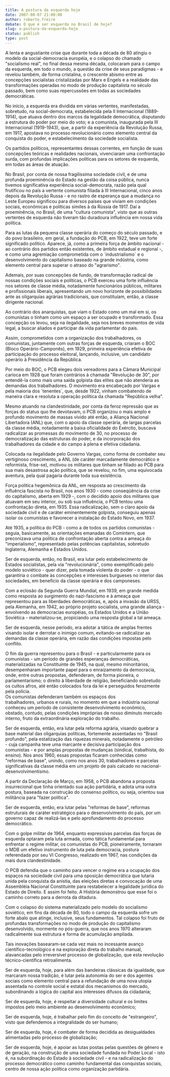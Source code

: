 ```yaml
---
title: A postura da esquerda hoje
date: 2007-08-07 21:00:00
author: roberto.freire
debate: O que é ser esquerda no Brasil de hoje?
slug: a-postura-da-esquerda-hoje
status: publish 
type: post
---
```


  
A lenta e angustiante crise que durante toda a década de 80 atingiu o modelo da social-democracia européia, e o colapso do chamado "socialismo real", no final dessa mesma década, colocaram para o campo da esquerda, em todo o mundo, a questão da crise de seus paradigmas - e revelou também, de forma cristalina, o crescente abismo entre as concepções socialistas cristalizadas por Marx e Engels e a realidade das transformações operadas no modo de produção capitalista no século passado, bem como suas repercussões em todas as sociedades democráticas.  
  
No início, a esquerda era dividida em várias vertentes, manifestadas, sobretudo, na social-democrata, estabelecida pela II Internacional (1889-1914), que atuava dentro dos marcos da legalidade democrática, disputando a estrutura do poder por meio do voto; e a comunista, inaugurada pela III Internacional (1919-1943), que, a partir da experiência da Revolução Russa, em 1917, apostava no processo revolucionário como elemento central da conquista do poder, e estabelecimento da sociedade socialista.  
  
Os partidos políticos, representantes dessas correntes, em função de suas concepções teóricas e realidades nacionais, vivenciaram uma confrontação surda, com profundas implicações políticas para os setores de esquerda, em todas as áreas de atuação.  
  
No Brasil, por conta de nossa fragilíssima sociedade civil, e de uma profunda proeminência do Estado na gestão da coisa pública, nunca tivemos significativa experiência social-democrata, razão pela qual frutificou no país a vertente comunista filiada à III Internacional, cinco anos depois da Revolução Russa - e no rastro de esperança que a mudança no Leste Europeu significou para diversos países que viviam em condições sociais, econômicas e políticas símiles à da Rússia de 1917. Daí a proeminência, no Brasil, de uma "cultura comunista", visto que as outras vertentes de esquerda não tiveram tão duradoura influência em nossa vida política.  
  
Para as lutas da pequena classe operária do começo do século passado, e do povo brasileiro, em geral, a fundação do PCB, em 1922, teve um forte significado político. Aparece, já, como a primeira força de âmbito nacional - ao contrário dos partidos então existentes, de âmbito estadual e regional -, e como uma agremiação comprometida com o ´industrialismo´ e o desenvolvimento do capitalismo baseado na grande indústria, como elemento central para superar o atraso do "agrarismo".  
  
Ademais, por suas concepções de fundo, de transformação radical de nossas condições sociais e políticas, o PCB exerceu uma forte influência nos setores de classe média, notadamente funcionários públicos, militares e profissionais liberais, apresentando um novo horizonte de possibilidades ante as oligarquias agrárias tradicionais, que constituíam, então, a classe dirigente nacional.  
  
Ao contrário dos anarquistas, que viam o Estado como um mal em si, os comunistas o tinham como um espaço a ser ocupado e transformado. Essa concepção os levou, seja na ilegalidade, seja nos breves momentos de vida legal, a buscar aliados e participar da vida parlamentar do país.  
  
Assim, comprometidos com a organização dos trabalhadores, os comunistas, juntamente com outras forças de esquerda, criaram o BOC (Bloco Operário-Camponês), em 1929, primeira experiência efetiva de participação do processo eleitoral, lançando, inclusive, um candidato operário à Presidência da República.  
  
Por meio do BOC, o PCB elegeu dois vereadores para a Câmara Municipal carioca em 1928 que foram contrários à chamada "Revolução de 30", por entendê-la como mais uma saída golpista das elites que não atenderia as demandas dos trabalhadores. O movimento era encabeçado por Vargas e pela maioria dos ´tenentes´, que, desde 1922, vinham combatendo de maneira clara e resoluta a operação política da chamada "República velha".  
  
Mesmo atuando na clandestinidade, por conta da feroz repressão que as forças do status quo lhe devotavam, o PCB organizou o mais amplo e profundo movimento de massas vivido até então, a Aliança Nacional Libertadora (ANL) que, com o apoio da classe operária, de largas parcelas da classe média, notadamente a baixa oficialidade do Exército, buscava radicalizar as promessas do movimento de 30, no processo de democratização das estruturas do poder, e da incorporação dos trabalhadores da cidade e do campo à plena e efetiva cidadania.  
  
Colocada na ilegalidade pelo Governo Vargas, como forma de combater seu vertiginoso crescimento, a ANL (de caráter marcadamente democrático e reformista, frise-se), motivou os militares que tinham se filiado ao PCB para sua mais desastrosa ação política, que se revelou, no fim, uma equivocada aventura, pela qual pagaria durante toda sua existência.  
  
Força política hegemônica da ANL, em resposta ao crescimento da influência fascista no Brasil, nos anos 1930 - como conseqüência da crise do capitalismo, aberta em 1929 -, com o decidido apoio dos militares que atuavam em seu interior, ou sob sua influência, o PCB tentou uma confrontação direta, em 1935. Essa radicalização, sem o claro apoio da sociedade civil e de caráter eminentemente golpista, conseguiu apenas isolar os comunistas e favorecer a instalação do Estado Novo, em 1937.  
  
Até 1935, a política do PCB - como a de todos os partidos comunistas - seguia, basicamente, as orientações emanadas do Comintern, que preconizava uma política de confrontação aberta contra a ameaça do "imperialismo", representado pelas potências capitalistas, sobretudo Inglaterra, Alemanha e Estados Unidos.  
  
Ser de esquerda, então, no Brasil, era lutar pelo estabelecimento de Estados socialistas, pela via "revolucionária", como exemplificado pelo modelo soviético - quer dizer, pela tomada violenta do poder - o que garantiria o combate às concepções e interesses burgueses no interior das sociedades, em benefício da classe operária e dos camponeses.  
  
Com a eclosão da Segunda Guerra Mundial, em 1939, em grande medida como resposta ao surgimento do nazi-fascismo e à ameaça que representou para as liberdades democráticas, e, após a invasão da URSS, pela Alemanha, em 1942, ao próprio projeto socialista, uma grande aliança - envolvendo as democracias européias, os Estados Unidos e a União Soviética - materializou-se, propiciando uma resposta global a tal ameaça.  
  
Ser de esquerda, nesse período, era adotar a tática de amplas frentes visando isolar e derrotar o inimigo comum, evitando-se radicalizar as demandas da classe operária, em razão das condições impostas pelo conflito.  
  
O fim da guerra representou para o Brasil - e particularmente para os comunistas - um período de grandes esperanças democráticas, materializadas na Constituinte de 1945, na qual, mesmo minoritários, desempenharam importante papel para o enraizamento da democracia, onde, entre outras propostas, defenderam, de forma pioneira, o parlamentarismo; o direito à liberdade de religião, beneficiando sobretudo os cultos afros, até então colocados fora da lei e perseguidos ferozmente pela polícia.   
Os comunistas defenderam também os espaços dos trabalhadores, urbanos e rurais, no momento em que a indústria nacional conheceu um período de consistente desenvolvimento econômico, obstado, contudo, pelas condições impróprias de nosso diminuto mercado interno, fruto da extraordinária exploração do trabalho.  
  
Ser de esquerda, então, era lutar pela reforma agrária, visando quebrar a base material das oligarquias políticas, fortemente assentadas no "Brasil profundo", pela estatização das riquezas minerais, notadamente o petróleo - cuja campanha teve uma marcante e decisiva participação dos comunistas - e por amplas propostas de mudanças (sindical, trabalhista, do ensino). Nos anos 1960, essas propostas ficaram conhecidas como "reformas de base", unindo, como nos anos 30, trabalhadores e parcelas significativas da classe média em um projeto de país calcado no nacional-desenvolvimentismo.  
  
A partir da Declaração de Março, em 1958, o PCB abandona a proposta insurrecional que tinha orientado sua ação partidária, e adota uma outra postura, baseada na construção do consenso político, ou seja, orientou sua militância para "fazer política".   
  
Ser de esquerda, então, era lutar pelas "reformas de base", reformas estruturais de caráter estratégico para o desenvolvimento do país, por um governo capaz de realizá-las e pelo aprofundamento do processo democrático.  
  
Com o golpe militar de 1964, enquanto expressivas parcelas das forças de esquerda optaram pela luta armada, como tática fundamental para enfrentar o regime militar, os comunistas do PCB, pioneiramente, tornaram o MDB um efetivo instrumento de luta pela democracia, postura referendada por seu VI Congresso, realizado em 1967, nas condições da mais dura clandestinidade.  
  
O PCB defendia que o caminho para vencer o regime era a ocupação dos espaços na sociedade civil para uma oposição democrática que lutaria unida pela conquista da anistia, das eleições diretas e convocação de uma Assembléia Nacional Constituinte para restabelecer a legalidade jurídica do Estado de Direito. E assim foi feito. A História demonstrou que esse foi o caminho correto para a derrota da ditadura.  
  
Com o colapso do sistema materializado pelo modelo do socialismo soviético, em fins da década de 80, todo o campo da esquerda sofre um forte abalo que atinge, inclusive, seus fundamentos. Tal colapso foi fruto de profundas transformações no modo de produção do capitalismo desenvolvido, mormente no pós-guerra, que nos anos 1970 alteraram radicalmente sua estrutura e forma de acumulação ampliada.  
  
Tais inovações basearam-se cada vez mais no incessante avanço científico-tecnológico e na exploração direta do trabalho manual, alavancadas pelo irreversível processo de globalização, que esta revolução técnico-científica retroalimenta.  
  
Ser de esquerda, hoje, para além das bandeiras clássicas da igualdade, que marcaram nossa tradição, é lutar pela autonomia do ser e dos agentes sociais como elemento central para a refundação de uma nova utopia assentada no controle social e estatal dos mecanismos do mercado, subordinando a lógica do capital aos interesses difusos da cidadania;  
  
Ser de esquerda, hoje, é respeitar a diversidade cultural e os limites impostos pelo meio ambiente ao desenvolvimento econômico;  
  
Ser de esquerda, hoje, é trabalhar pelo fim do conceito de "estrangeiro", visto que defendemos a integralidade do ser humano;   
  
Ser de esquerda, hoje, é combater de forma decidida as desigualdades alimentadas pelo processo de globalização;   
  
Ser de esquerda, hoje, é apoiar as lutas postas pelas questões de gênero e de geração, na construção de uma sociedade fundada no Poder Local - isto é, na subordinação do Estado à sociedade civil - e na radicalização do processo democrático como caminho fundamental das conquistas sociais, centro de nossa ação política como organização partidária.
